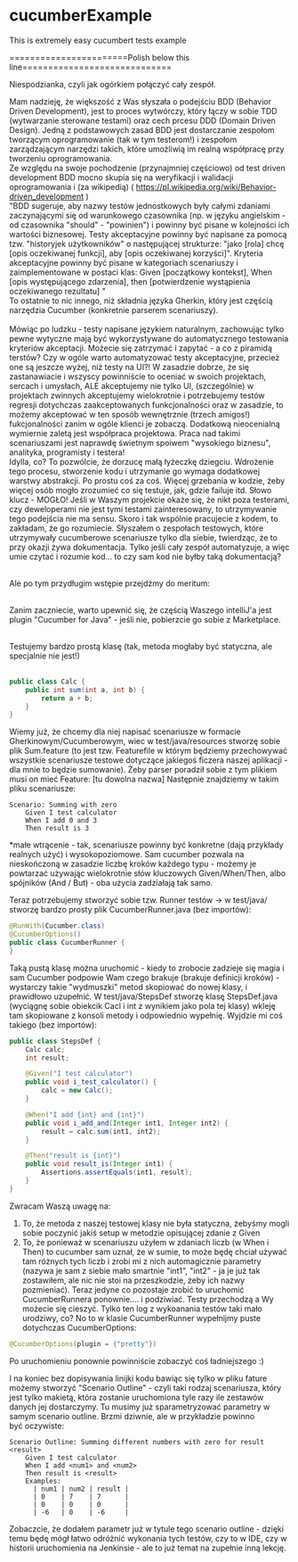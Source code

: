 # cucumberExample
This is extremely easy cucumbert tests example

=======================Polish below this line=============================

Niespodzianka, 
czyli jak ogórkiem połączyć cały zespół. 

Mam nadzieję, że większość z Was słyszała o podejściu BDD (Behavior Driven Development), jest to proces wytwórczy, który łączy w sobie TDD (wytwarzanie sterowane testami) oraz cech prcesu DDD (Domain Driven Design). Jedną z podstawowych zasad BDD jest dostarczanie zespołom tworzącym oprogramowanie (tak w tym testerom!) i zespołom zarządzającym narzędzi takich, które umożliwią im realną współpracę przy tworzeniu oprogramowania. <BR>
Ze względu na swoje pochodzenie (przynajmniej częściowo) od test driven development BDD mocno skupia się na weryfikacji i walidacji oprogramowania i (za wikipedią)  ( https://pl.wikipedia.org/wiki/Behavior-driven_development )<BR>
"BDD sugeruje, aby nazwy testów jednostkowych były całymi zdaniami zaczynającymi się od warunkowego czasownika (np. w języku angielskim - od czasownika "should" - "powinien") i powinny być pisane w kolejności ich wartości biznesowej. Testy akceptacyjne powinny być napisane za pomocą tzw. "historyjek użytkowników" o następującej strukturze: "jako [rola] chcę [opis oczekiwanej funkcji], aby [opis oczekiwanej korzyści]". Kryteria akceptacyjne powinny być pisane w kategoriach scenariuszy i zaimplementowane w postaci klas: Given [początkowy kontekst], When [opis występującego zdarzenia], then [potwierdzenie wystąpienia oczekiwanego rezultatu] "<BR>
To ostatnie to nic innego, niż składnia języka Gherkin, który jest częścią narzędzia Cucumber (konkretnie parserem scenariuszy). <BR><BR>
Mówiąc po ludzku - testy napisane językiem naturalnym, zachowując tylko pewne wytyczne mają być wykorzystywane do automatycznego testowania kryteriów akceptacji. Możecie się zatrzymać i zapytać - a co z piramidą terstów? Czy w ogóle warto automatyzować testy akceptacyjne, przecież one są jeszcze wyżej, niż testy na UI?! W zasadzie dobrze, że się zastanawiacie i wszyscy powinniście to oceniać w swoich projektach, sercach i umysłach, ALE akceptujemy nie tylko UI, (szczególnie) w projektach zwinnych akceptujemy wielokrotnie i potrzebujemy testów regresji dotychczas zaakceptowanych funkcjonalności oraz w zasadzie, to możemy akceptować w ten sposób wewnętrznie (trzech amigos!) fukcjonalności zanim w ogóle klienci je zobaczą. Dodatkową nieocenialną wymiernie zaletą jest współpraca projektowa. Praca nad takimi scenariuszami jest naprawdę świetnym spoiwem "wysokiego biznesu", analityka, programisty i testera! <BR>
Idylla, co? To pozwólcie, że dorzucę małą łyżeczkę dziegciu. Wdrożenie tego procesu, stworzenie kodu i utrzymanie go wymaga dodatkowej warstwy abstrakcji. Po prostu coś za coś. Więcej grzebania w kodzie, żeby więcej osób mogło zrozumieć co się testuje, jak, gdzie failuje itd. Słowo klucz - MOGŁO! Jeśli w Waszym projekcie okaże się, że nikt poza testerami, czy deweloperami nie jest tymi testami zainteresowany, to utrzymywanie tego podejścia nie ma sensu. Skoro i tak wspólnie pracujecie z kodem, to zakładam, że go rozumiecie. Słyszałem o zespołach testowych, które utrzymywały cucumberowe scenariusze tylko dla siebie, twierdząc, że to przy okazji żywa dokumentacja. Tylko jeśli cały zespół automatyzuje, a więc umie czytać i rozumie kod... to czy sam kod nie byłby taką dokumentacją?<BR><BR>

Ale po tym przydługim wstępie przejdźmy do meritum: <BR><BR>

Zanim zaczniecie, warto upewnić się, że częścią Waszego intelliJ'a jest plugin "Cucumber for Java" - jeśli nie, pobierzcie go sobie z Marketplace. <BR><BR>


Testujemy bardzo prostą klasę (tak, metoda mogłaby być statyczna, ale specjalnie nie jest!)<BR><BR>

```java
public class Calc {
    public int sum(int a, int b) {
        return a + b;
    }
}
```

Wiemy już, że chcemy dla niej napisać scenariusze w formacie Gherkinowym/Cucumberowym, wiec w test/java/resources stworzę sobie plik Sum.feature (to jest tzw. Featurefile w którym będziemy przechowywać wszystkie scenariusze testowe dotyczące jakiegoś ficzera naszej aplikacji - dla mnie to będzie sumowanie). Żeby parser poradził sobie z tym plikiem musi on mieć 
Feature: [tu dowolna nazwa]
Następnie znajdziemy w takim pliku scenariusze:
```gherkin
Scenario: Summing with zero
    Given I test calculator
    When I add 0 and 3
    Then result is 3
```
*małe wtrącenie - tak, scenariusze powinny być konkretne (dają przykłady realnych użyć) i wysokopoziomowe. 
Sam cucumber pozwala na nieskończoną w zasadzie liczbę kroków każdego typu - możemy je powtarzać używając wielokrotnie słów kluczowych Given/When/Then, albo spójników (And / But) - oba użycia zadziałają tak samo. 

Teraz potrzebujemy stworzyć sobie tzw. Runner testów -> w test/java/ stworzę bardzo prosty plik CucumberRunner.java (bez importów):
```java
@RunWith(Cucumber.class)
@CucumberOptions()
public class CucumberRunner {
}
```
Taką pustą klasę można uruchomić - kiedy to zrobocie zadzieje się magia i sam Cucumber podpowie Wam czego brakuje (brakuje definicji kroków) - wystarczy takie "wydmuszki" metod skopiować do nowej klasy, i prawidłowo uzupełnić. 
W test/java/StepsDef stworzę klasę StepsDef.java (wyciągnę sobie obiekcik Cacl i int z wynikiem jako pola tej klasy) wkleję tam skopiowane z konsoli metody i odpowiednio wypełnię. Wyjdzie mi coś takiego (bez importów):
```java
public class StepsDef {
    Calc calc;
    int result;

    @Given("I test calculator")
    public void i_test_calculator() {
        calc = new Calc();
    }

    @When("I add {int} and {int}")
    public void i_add_and(Integer int1, Integer int2) {
        result = calc.sum(int1, int2);
    }

    @Then("result is {int}")
    public void result_is(Integer int1) {
        Assertions.assertEquals(int1, result);
    }
}
```
Zwracam Waszą uwagę na:
1. To, że metoda z naszej testowej klasy nie była statyczna, żebyśmy mogli sobie poczynić jakiś setup w metodzie opisującej zdanie z Given
2. To, że ponieważ w scenariuszu użyłem w zdaniach liczb (w When i Then) to cucumber sam uznał, że w sumie, to może będę chciał używać tam różnych tych liczb i zrobi mi z nich automagicznie parametry (nazywa je sam z siebie mało smartnie "int1", "int2" - ja je już tak zostawiłem, ale nic nie stoi na przeszkodzie, żeby ich nazwy pozmieniać). 
Teraz jedyne co pozostaje zrobić to uruchomić CucumberRunnera ponownie.... i podziwiać. Testy przechodzą a Wy możecie się cieszyć. Tylko ten log z wykoanania testów taki mało urodziwy, co? No to w klasie CucumberRunner wypełnijmy puste dotychczas CucumberOptions:
```java
@CucumberOptions(plugin = {"pretty"})
```
Po uruchomieniu ponownie powinniście zobaczyć coś ładniejszego :) 

I na koniec bez dopisywania linijki kodu bawiąc się tylko w pliku fature możemy stworzyć "Scenario Outline" - czyli taki rodzaj scenariusza, który jest tylko makietą, która zostanie uruchomiona tyle razy ile zestawów danych jej dostarczymy. Tu musimy już sparametryzować parametry w samym scenario outline. Brzmi dziwnie, ale w przykładzie powinno być oczywiste:
```gherkin
Scenario Outline: Summing different numbers with zero for result <result>
    Given I test calculator
    When I add <num1> and <num2>
    Then result is <result>
    Examples:
      | num1 | num2 | result |
      | 0    | 7    | 7      |
      | 0    | 0    | 0      |
      | -6   | 0    | -6     |
```
Zobaczcie, że dodałem parametr już w tytule tego scenario outline - dzięki temu będę mógł łatwo odróżnić wykonania tych testów, czy to w IDE, czy w historii uruchomienia na Jenkinsie - ale to już temat na zupełnie inną lekcję. 
